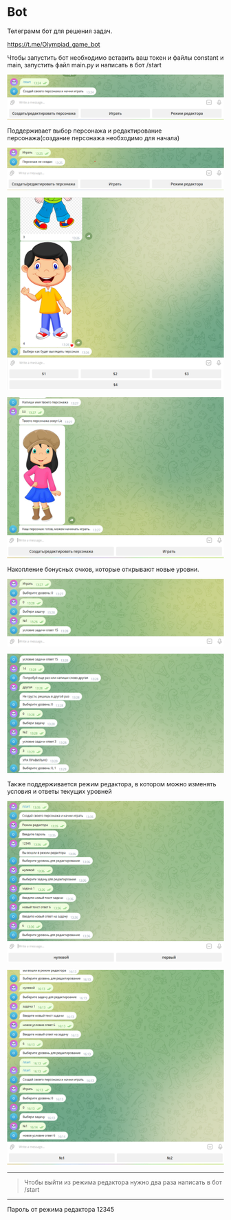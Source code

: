 # Bot

<p>Телеграмм бот для решения задач. 

https://t.me/Olympiad_game_bot

<p>Чтобы запустить бот необходимо вставить ваш токен и файлы constant и main, запустить файл main.py и написать в бот /start

<p><img src="photo/first.png" alt="DFS" title="Запуск">

Поддерживает выбор персонажа и редактирование персонажа(создание персонажа необходимо для начала)

<p><img src="photo/second.png" alt="DFS" title="Персонаж не создан">
<p><img src="photo/third.png" alt="DFS" title="Выбор внешнего вида">
<p><img src="photo/four.png" alt="DFS" title="Выбор имени">

Накопление бонусных очков, которые открывают новые уровни.

<p><img src="photo/five.png" alt="DFS" title="Начало игры">
<p><img src="photo/six.png" alt="DFS" title="Опции с уровнями">

Также поддерживается режим редактора, в котором можно изменять условия и ответы текущих уровней

<p><img src="photo/even.png" alt="DFS" title="Работа с редактором">
<p><img src="photo/eight.png" alt="DFS" title="Измененный уровень">

---
> Чтобы выйти из режима редактора нужно два раза написать в бот /start

---
Пароль от режима редактора 12345

